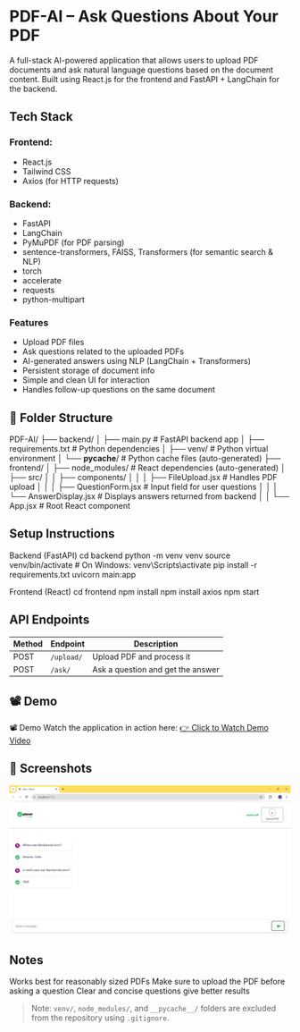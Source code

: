  # PDF-AI – Ask Questions About Your PDF

 A full-stack AI-powered application that allows users to upload PDF documents and ask natural language questions based on the document content. Built using React.js for the frontend and FastAPI + LangChain for the backend.


## Tech Stack

### Frontend:
- React.js  
- Tailwind CSS  
- Axios (for HTTP requests)  

### Backend:

- FastAPI  
- LangChain  
- PyMuPDF (for PDF parsing)  
- sentence-transformers, FAISS, Transformers (for semantic search & NLP)  
- torch  
- accelerate  
- requests  
- python-multipart  


### Features
- Upload PDF files  
- Ask questions related to the uploaded PDFs  
- AI-generated answers using NLP (LangChain + Transformers)  
- Persistent storage of document info  
- Simple and clean UI for interaction  
- Handles follow-up questions on the same document




## 📁 Folder Structure

PDF-AI/
├── backend/
│   ├── main.py               # FastAPI backend app
│   ├── requirements.txt      # Python dependencies
│   ├── venv/                 # Python virtual environment 
│   └── __pycache__/          # Python cache files (auto-generated)
├── frontend/
│   ├── node_modules/         # React dependencies (auto-generated)
│   ├── src/
│   │   ├── components/
│   │   │   ├── FileUpload.jsx      # Handles PDF upload
│   │   │   ├── QuestionForm.jsx    # Input field for user questions
│   │   │   └── AnswerDisplay.jsx   # Displays answers returned from backend
│   │   └── App.jsx            # Root React component



## Setup Instructions

Backend (FastAPI)
cd backend
python -m venv venv
source venv/bin/activate  # On Windows: venv\Scripts\activate
pip install -r requirements.txt
uvicorn main:app 

Frontend (React)
cd frontend
npm install
npm install axios
npm start

## API Endpoints
| Method | Endpoint   | Description                       |
| ------ | ---------- | --------------------------------- |
| POST   | `/upload/` | Upload PDF and process it         |
| POST   | `/ask/`    | Ask a question and get the answer |


## 📽 Demo

📽 Demo
Watch the application in action here:
[👉 Click to Watch Demo Video](https://drive.google.com/file/d/1Jbez-BCwz2dUWO4urk94iiS2iTLPwZwK/view?usp=sharing)


## 📸 Screenshots

![Demo Screenshot](./screenshots/Demo.png)



## Notes
Works best for reasonably sized PDFs
Make sure to upload the PDF before asking a question
Clear and concise questions give better results


> Note: `venv/`, `node_modules/`, and `__pycache__/` folders are excluded from the repository using `.gitignore`.














